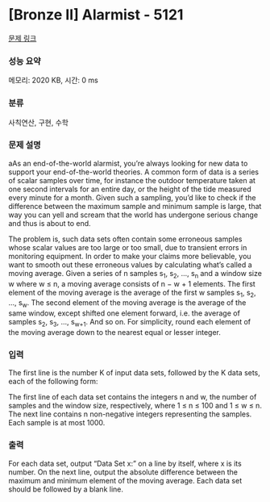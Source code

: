 # [Bronze II] Alarmist - 5121 

[문제 링크](https://www.acmicpc.net/problem/5121) 

### 성능 요약

메모리: 2020 KB, 시간: 0 ms

### 분류

사칙연산, 구현, 수학

### 문제 설명

<p>aAs an end-of-the-world alarmist, you’re always looking for new data to support your end-of-the-world theories. A common form of data is a series of scalar samples over time, for instance the outdoor temperature taken at one second intervals for an entire day, or the height of the tide measured every minute for a month. Given such a sampling, you’d like to check if the difference between the maximum sample and minimum sample is large, that way you can yell and scream that the world has undergone serious change and thus is about to end.</p>

<p>The problem is, such data sets often contain some erroneous samples whose scalar values are too large or too small, due to transient errors in monitoring equipment. In order to make your claims more believable, you want to smooth out these erroneous values by calculating what’s called a moving average. Given a series of n samples s<sub>1</sub>, s<sub>2</sub>, ..., s<sub>n</sub> and a window size w where w ≤ n, a moving average consists of n − w + 1 elements. The first element of the moving average is the average of the first w samples s<sub>1</sub>, s<sub>2</sub>, ..., s<sub>w</sub>. The second element of the moving average is the average of the same window, except shifted one element forward, i.e. the average of samples s<sub>2</sub>, s<sub>3</sub>, ..., s<sub>w+1</sub>. And so on. For simplicity, round each element of the moving average down to the nearest equal or lesser integer.</p>

### 입력 

 <p>The first line is the number K of input data sets, followed by the K data sets, each of the following form:</p>

<p>The first line of each data set contains the integers n and w, the number of samples and the window size, respectively, where 1 ≤ n ≤ 100 and 1 ≤ w ≤ n. The next line contains n non-negative integers representing the samples. Each sample is at most 1000.</p>

### 출력 

 <p>For each data set, output “Data Set x:” on a line by itself, where x is its number. On the next line, output the absolute difference between the maximum and minimum element of the moving average. Each data set should be followed by a blank line.</p>

